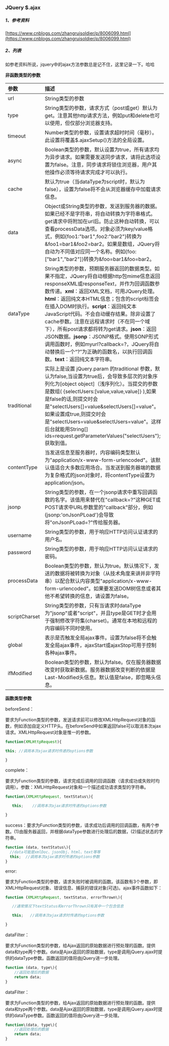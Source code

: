 ### JQuery $.ajax

##### 1、参考资料

[https://www.cnblogs.com/zhangruisoldier/p/8006099.html](https://www.cnblogs.com/zhangruisoldier/p/8006099.html)

##### 2、列表

如参老资料所说，jquery中的ajax方法参数总是记不住，这里记录一下。哈哈

**非函数类型的参数**

| 参数 | 描述 |
| :--- | :--- |
| url | String类型的参数 |
| type | String类型的参数，请求方式（post或get）默认为get。注意其他http请求方法，例如put和delete也可以使用，但仅部分浏览器支持。 |
| timeout | Number类型的参数，设置请求超时时间（毫秒）。此设置将覆盖$.ajaxSetup\(\)方法的全局设置。 |
| async | Boolean类型的参数，默认设置为true，所有请求均为异步请求。如果需要发送同步请求，请将此选项设置为false。注意，同步请求将锁住浏览器，用户其他操作必须等待请求完成才可以执行。 |
| cache | 默认为true（当dataType为script时，默认为false），设置为false将不会从浏览器缓存中加载请求信息。 |
| data | Object或String类型的参数，发送到服务器的数据。如果已经不是字符串，将自动转换为字符串格式。get请求中将附加在url后。防止这种自动转换，可以查看processData选项。对象必须为key/value格式，例如{foo1:"bar1",foo2:"bar2"}转换为&foo1=bar1&foo2=bar2。如果是数组，JQuery将自动为不同值对应同一个名称。例如{foo:\["bar1","bar2"\]}转换为&foo=bar1&foo=bar2。 |
| dataType | String类型的参数，预期服务器返回的数据类型。如果不指定，JQuery将自动根据http包mime信息返回responseXML或responseText，并作为回调函数参数传递。**xml**：返回XML文档，可用JQuery处理。**html**：返回纯文本HTML信息；包含的script标签会在插入DOM时执行。**script**：返回纯文本JavaScript代码。不会自动缓存结果。除非设置了cache参数。注意在远程请求时（不在同一个域下），所有post请求都将转为get请求。**json**：返回JSON数据。**jsonp**：JSONP格式。使用SONP形式调用函数时，例如myurl?callback=?，JQuery将自动替换后一个“?”为正确的函数名，以执行回调函数。**text**：返回纯文本字符串。 |
| traditional | 实际上是设置 jQuery.param 的traditional 参数，默认为false,当设置为true后，会导致多层次的对象序列化为\[object object\]（浅序列化）。当提交的参数是数组\( {selectUsers:\[value,value,value\]} \),如果是false的话,则提交时会是"selectUsers\[\]=value&selectUsers\[\]=value"。如果设置成true,则提交时会是"selectUsers=value&selectUsers=value"。这样后台就能用String\[\] ids=request.getParameterValues\("selectUsers"\); 获取到值。 |
| contentType | 当发送信息至服务器时，内容编码类型默认为"application/x-www-form-urlencoded"。该默认值适合大多数应用场合。当发送到服务器端的数据为复杂格式的json对象时，将contentType设置为application/json。 |
| jsonp | String类型的参数，在一个jsonp请求中重写回调函数的名字。该值用来替代在"callback=?"这种GET或POST请求中URL参数里的"callback"部分，例如{jsonp:'onJsonPLoad'}会导致将"onJsonPLoad=?"传给服务器。 |
| username | String类型的参数，用于响应HTTP访问认证请求的用户名。 |
| password | String类型的参数，用于响应HTTP访问认证请求的密码。 |
| processData | Boolean类型的参数，默认为true。默认情况下，发送的数据将被转换为对象（从技术角度来讲并非字符串）以配合默认内容类型"application/x-www-form-urlencoded"。如果要发送DOM树信息或者其他不希望转换的信息，请设置为false。 |
| scriptCharset | String类型的参数，只有当请求时dataType为"jsonp"或者"script"，并且type是GET时才会用于强制修改字符集\(charset\)。通常在本地和远程的内容编码不同时使用。 |
| global | 表示是否触发全局ajax事件。设置为false将不会触发全局ajax事件，ajaxStart或ajaxStop可用于控制各种ajax事件。 |
| ifModified | Boolean类型的参数，默认为false。仅在服务器数据改变时获取新数据。服务器数据改变判断的依据是Last-Modified头信息。默认值是false，即忽略头信息。 |

**函数类型参数**

beforeSend：

要求为Function类型的参数，发送请求前可以修改XMLHttpRequest对象的函数，例如添加自定义HTTP头。在beforeSend中如果返回false可以取消本次ajax请求。XMLHttpRequest对象是惟一的参数。

```js
function(XMLHttpRequest){

this; //调用本次ajax请求时传递的options参数

}
```

complete：

要求为Function类型的参数，请求完成后调用的回调函数（请求成功或失败时均调用）。参数：XMLHttpRequest对象和一个描述成功请求类型的字符串。

```js
function\(XMLHttpRequest, textStatus\){

   this;    //调用本次ajax请求时传递的options参数

}
```

success：要求为Function类型的参数，请求成功后调用的回调函数，有两个参数。\(1\)由服务器返回，并根据dataType参数进行处理后的数据，\(2\)描述状态的字符串。

```js
function (data, textStatus\){
  //data可能是xmlDoc、jsonObj、html、text等等
  this;  //调用本次ajax请求时传递的options参数
}
```

error:

要求为Function类型的参数，请求失败时被调用的函数。该函数有3个参数，即XMLHttpRequest对象、错误信息、捕获的错误对象\(可选\)。ajax事件函数如下：

```js
function (XMLHttpRequest, textStatus, errorThrown\){

   //通常情况下textStatus和errorThrown只有其中一个包含信息

   this;   //调用本次ajax请求时传递的options参数

}
```

dataFilter：

要求为Function类型的参数，给Ajax返回的原始数据进行预处理的函数。提供data和type两个参数。data是Ajax返回的原始数据，type是调用jQuery.ajax时提供的dataType参数。函数返回的值将由jQuery进一步处理。

```js
function (data, type\){
    //返回处理后的数据
    return data;
}
```

dataFilter：

要求为Function类型的参数，给Ajax返回的原始数据进行预处理的函数。提供data和type两个参数。data是Ajax返回的原始数据，type是调用jQuery.ajax时提供的dataType参数。函数返回的值将由jQuery进一步处理。

```js
function\(data, type\){
    //返回处理后的数据
    return data;
}
```



